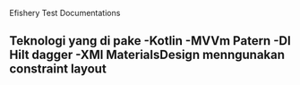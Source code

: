 Efishery Test Documentations

Teknologi yang di pake
-Kotlin
-MVVm Patern
-DI Hilt dagger
-XMl MaterialsDesign menngunakan constraint layout
-
